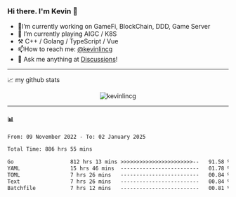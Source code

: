 ### Hi there. I'm Kevin 👋

- 🔭I’m currently working on GameFi, BlockChain, DDD, Game Server
- 🌱 I’m currently playing AIGC / K8S
-   :hammer_and_pick: C++ / Golang / TypeScript / Vue
- 📫How to reach me: [@kevinlincg](https://twitter.com/kevinlincg) 
-   :thought_balloon: Ask me anything at [Discussions](https://github.com/kevinlincg/kevinlincg/issues/new)!

---

📈 my github stats

<p align="center"> <img src="https://github-readme-stats-ouuan.vercel.app/api?username=kevinlincg&theme=dark&show_icons=true&count_private=true" alt="kevinlincg" />

---

#### :bar_chart: 

<!--START_SECTION:waka-->

```txt
From: 09 November 2022 - To: 02 January 2025

Total Time: 886 hrs 55 mins

Go                  812 hrs 13 mins >>>>>>>>>>>>>>>>>>>>>>>--   91.58 %
YAML                15 hrs 46 mins  -------------------------   01.78 %
TOML                7 hrs 26 mins   -------------------------   00.84 %
Text                7 hrs 26 mins   -------------------------   00.84 %
Batchfile           7 hrs 12 mins   -------------------------   00.81 %
```

<!--END_SECTION:waka-->
